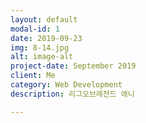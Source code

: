 ```yaml
---
layout: default
modal-id: 1
date: 2019-09-23
img: 8-14.jpg
alt: image-alt
project-date: September 2019
client: Me
category: Web Development
description: 리그오브레전드 애니

---
```

